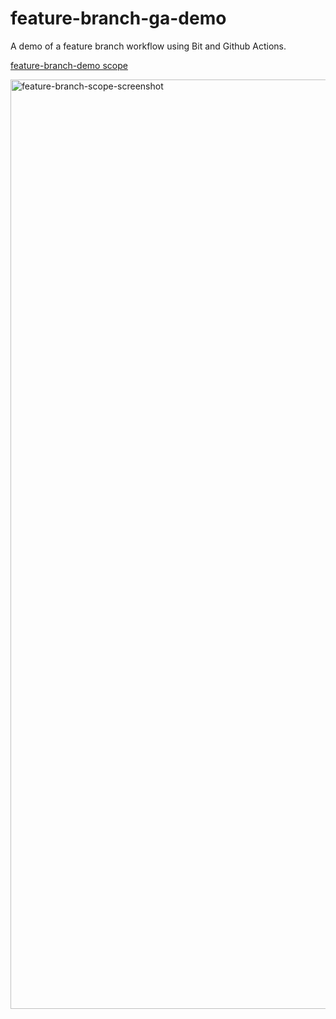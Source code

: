 # feature-branch-ga-demo
A demo of a feature branch workflow using Bit and Github Actions.

[feature-branch-demo scope](https://bit.cloud/learnbit/feature-branch-ga-demo)

<img width="1487" alt="feature-branch-scope-screenshot" src="https://github.com/bitdev-community/feature-branch-ga-demo/assets/49904302/e144140a-6fb5-4c16-bc4b-0ba82ec16479">
